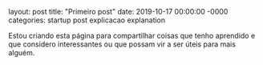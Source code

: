 layout: post
title: "Primeiro post"
date: 2019-10-17 00:00:00 -0000
categories: startup post explicacao explanation

Estou criando esta página para compartilhar coisas que tenho aprendido e que considero interessantes ou que possam vir a ser úteis para mais alguém.
